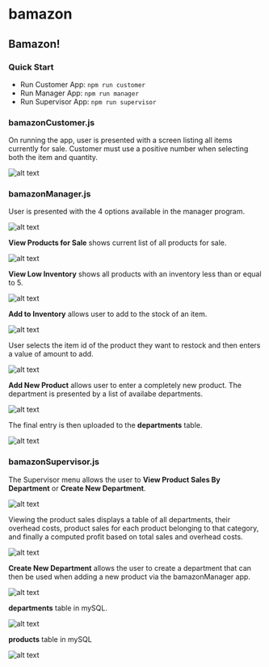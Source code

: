 # bamazon

## Bamazon!

### Quick Start
* Run Customer App: `npm run customer`
* Run Manager App: `npm run manager`
* Run Supervisor App: `npm run supervisor`


### bamazonCustomer.js
On running the app, user is presented with a screen listing all items currently for sale.
Customer must use a positive number when selecting both the item and quantity.

![alt text](https://cloud.githubusercontent.com/assets/22500207/25971263/a7e5a6c0-3669-11e7-8bc2-2214ed0068ff.png "Initial Customer Screen")

### bamazonManager.js
User is presented with the 4 options available in the manager program.

![alt text](https://cloud.githubusercontent.com/assets/22500207/25971261/a7e4eba4-3669-11e7-9bf9-7c0c62bfb655.png "Manager Selection")

**View Products for Sale** shows current list of all products for sale.

![alt text](https://cloud.githubusercontent.com/assets/22500207/25971260/a7e3c0d0-3669-11e7-8e81-369cacf4e26a.png "View Products For Sale")

**View Low Inventory** shows all products with an inventory less than or equal to 5.

![alt text](https://cloud.githubusercontent.com/assets/22500207/25971264/a7e652d2-3669-11e7-9836-ee1186dbd6a8.png "View Low Inventory")

**Add to Inventory** allows user to add to the stock of an item.

![alt text](https://cloud.githubusercontent.com/assets/22500207/25971262/a7e56732-3669-11e7-933b-68c14ad7870c.png "Add to Inventory")

User selects the item id of the product they want to restock and then enters a value of amount to add.

![alt text](https://cloud.githubusercontent.com/assets/22500207/25971265/a7e76424-3669-11e7-95bc-bb3c60e50be3.png "Restock Products")

**Add New Product** allows user to enter a completely new product.
The department is presented by a list of availabe departments.

![alt text](https://cloud.githubusercontent.com/assets/22500207/25971268/a7f6c39c-3669-11e7-8247-da342f16fb40.png "Add New Product List")

The final entry is then uploaded to the **departments** table.

![alt text](https://cloud.githubusercontent.com/assets/22500207/25971267/a7f68f6c-3669-11e7-96bb-5d43cb518e0a.png "Add New Product Entry")

### bamazonSupervisor.js
The Supervisor menu allows the user to **View Product Sales By Department** or **Create New Department**.

![alt text](https://cloud.githubusercontent.com/assets/22500207/25971269/a7f8bfe4-3669-11e7-9b1b-d7b3c1905a43.png "Supervisor Menu")

Viewing the product sales displays a table of all departments, their overhead costs, product sales for each product belonging to that category, and finally a computed profit based on total sales and overhead costs.

![alt text](https://cloud.githubusercontent.com/assets/22500207/25971271/a7fc42fe-3669-11e7-8bb4-6d6e97f1ac8b.png "Product Sales")

**Create New Department** allows the user to create a department that can then be used when adding a new product via the bamazonManager app.

![alt text](https://cloud.githubusercontent.com/assets/22500207/25971270/a7f9a94a-3669-11e7-9467-1db89751e312.png "Create Dept")

**departments** table in mySQL.

![alt text](https://cloud.githubusercontent.com/assets/22500207/25971272/a7fd4c1c-3669-11e7-8121-2709b48fc6d1.png "departments table")

**products** table in mySQL

![alt text](https://cloud.githubusercontent.com/assets/22500207/25971273/a8063e1c-3669-11e7-993a-c9d377b1a00f.png "products table")

